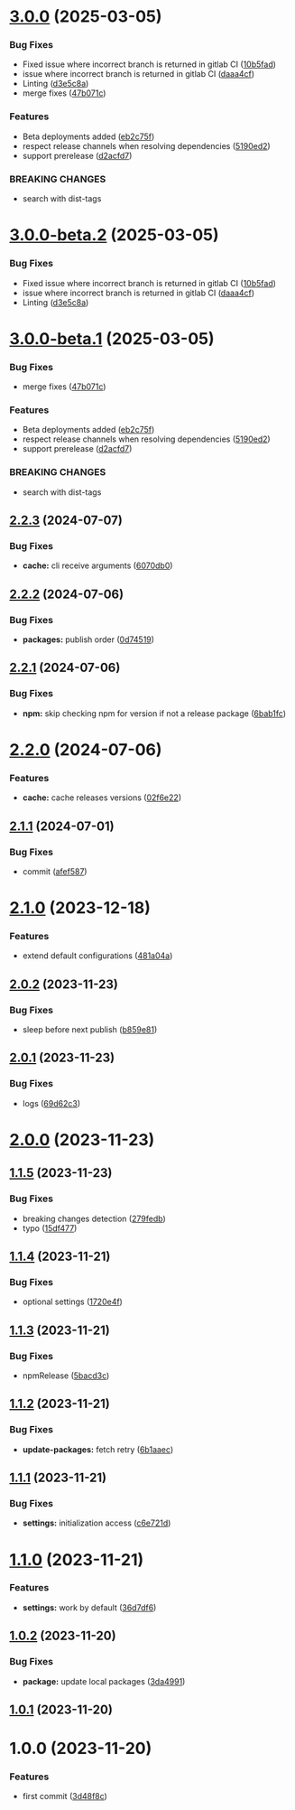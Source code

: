 # [3.0.0](https://github.com/ido-pluto/semantic-release-npm-workspaces-monorepo/compare/v2.2.3...v3.0.0) (2025-03-05)


### Bug Fixes

* Fixed issue where incorrect branch is returned in gitlab CI ([10b5fad](https://github.com/ido-pluto/semantic-release-npm-workspaces-monorepo/commit/10b5fad10c4cddf964bc53e3f1f464be066112db))
* issue where incorrect branch is returned in gitlab CI ([daaa4cf](https://github.com/ido-pluto/semantic-release-npm-workspaces-monorepo/commit/daaa4cfc7e82af8861c9be9125d621fb65980eac))
* Linting ([d3e5c8a](https://github.com/ido-pluto/semantic-release-npm-workspaces-monorepo/commit/d3e5c8ac4d1523606e1dae461a8c0629aa233f09))
* merge fixes ([47b071c](https://github.com/ido-pluto/semantic-release-npm-workspaces-monorepo/commit/47b071cf3d460646cbaad13d84573b988c0fe529))


### Features

* Beta deployments added ([eb2c75f](https://github.com/ido-pluto/semantic-release-npm-workspaces-monorepo/commit/eb2c75fe49f7deacd998328ec6ab85b851be65c0))
* respect release channels when resolving dependencies ([5190ed2](https://github.com/ido-pluto/semantic-release-npm-workspaces-monorepo/commit/5190ed283161b4385afdad73a97733a2568a32ab))
* support prerelease ([d2acfd7](https://github.com/ido-pluto/semantic-release-npm-workspaces-monorepo/commit/d2acfd761ca1b10f496cf63ab3f1cee46224ec6f))


### BREAKING CHANGES

* search with dist-tags

# [3.0.0-beta.2](https://github.com/ido-pluto/semantic-release-npm-workspaces-monorepo/compare/v3.0.0-beta.1...v3.0.0-beta.2) (2025-03-05)


### Bug Fixes

* Fixed issue where incorrect branch is returned in gitlab CI ([10b5fad](https://github.com/ido-pluto/semantic-release-npm-workspaces-monorepo/commit/10b5fad10c4cddf964bc53e3f1f464be066112db))
* issue where incorrect branch is returned in gitlab CI ([daaa4cf](https://github.com/ido-pluto/semantic-release-npm-workspaces-monorepo/commit/daaa4cfc7e82af8861c9be9125d621fb65980eac))
* Linting ([d3e5c8a](https://github.com/ido-pluto/semantic-release-npm-workspaces-monorepo/commit/d3e5c8ac4d1523606e1dae461a8c0629aa233f09))

# [3.0.0-beta.1](https://github.com/ido-pluto/semantic-release-npm-workspaces-monorepo/compare/v2.2.3...v3.0.0-beta.1) (2025-03-05)


### Bug Fixes

* merge fixes ([47b071c](https://github.com/ido-pluto/semantic-release-npm-workspaces-monorepo/commit/47b071cf3d460646cbaad13d84573b988c0fe529))


### Features

* Beta deployments added ([eb2c75f](https://github.com/ido-pluto/semantic-release-npm-workspaces-monorepo/commit/eb2c75fe49f7deacd998328ec6ab85b851be65c0))
* respect release channels when resolving dependencies ([5190ed2](https://github.com/ido-pluto/semantic-release-npm-workspaces-monorepo/commit/5190ed283161b4385afdad73a97733a2568a32ab))
* support prerelease ([d2acfd7](https://github.com/ido-pluto/semantic-release-npm-workspaces-monorepo/commit/d2acfd761ca1b10f496cf63ab3f1cee46224ec6f))


### BREAKING CHANGES

* search with dist-tags

## [2.2.3](https://github.com/ido-pluto/semantic-release-npm-workspaces-monorepo/compare/v2.2.2...v2.2.3) (2024-07-07)


### Bug Fixes

* **cache:** cli receive arguments ([6070db0](https://github.com/ido-pluto/semantic-release-npm-workspaces-monorepo/commit/6070db09fe3e16f7c4e45a792ef6947d2ccc47e0))

## [2.2.2](https://github.com/ido-pluto/semantic-release-npm-workspaces-monorepo/compare/v2.2.1...v2.2.2) (2024-07-06)


### Bug Fixes

* **packages:** publish order ([0d74519](https://github.com/ido-pluto/semantic-release-npm-workspaces-monorepo/commit/0d74519a5287c9008c3432a39e9aad9749b0e128))

## [2.2.1](https://github.com/ido-pluto/semantic-release-npm-workspaces-monorepo/compare/v2.2.0...v2.2.1) (2024-07-06)


### Bug Fixes

* **npm:** skip checking npm for version if not a release package ([6bab1fc](https://github.com/ido-pluto/semantic-release-npm-workspaces-monorepo/commit/6bab1fc142480bb2b9c9bd9766e7a8a7784ff1ae))

# [2.2.0](https://github.com/ido-pluto/semantic-release-npm-workspaces-monorepo/compare/v2.1.1...v2.2.0) (2024-07-06)


### Features

* **cache:** cache releases versions ([02f6e22](https://github.com/ido-pluto/semantic-release-npm-workspaces-monorepo/commit/02f6e2237a7f3c5861515408e15b2e4d6b8cbb20))

## [2.1.1](https://github.com/ido-pluto/semantic-release-npm-workspaces-monorepo/compare/v2.1.0...v2.1.1) (2024-07-01)


### Bug Fixes

* commit ([afef587](https://github.com/ido-pluto/semantic-release-npm-workspaces-monorepo/commit/afef58757a40492502bf02a055432198246dafcd))

# [2.1.0](https://github.com/ido-pluto/semantic-release-npm-workspaces-monorepo/compare/v2.0.2...v2.1.0) (2023-12-18)


### Features

* extend default configurations ([481a04a](https://github.com/ido-pluto/semantic-release-npm-workspaces-monorepo/commit/481a04a186e6c857dab7284bfebd637fbc292540))

## [2.0.2](https://github.com/ido-pluto/semantic-release-npm-workspaces-monorepo/compare/v2.0.1...v2.0.2) (2023-11-23)


### Bug Fixes

* sleep before next publish ([b859e81](https://github.com/ido-pluto/semantic-release-npm-workspaces-monorepo/commit/b859e8136adeaac5087305e950bf098bfa2ac9aa))

## [2.0.1](https://github.com/ido-pluto/semantic-release-npm-workspaces-monorepo/compare/v2.0.0...v2.0.1) (2023-11-23)


### Bug Fixes

* logs ([69d62c3](https://github.com/ido-pluto/semantic-release-npm-workspaces-monorepo/commit/69d62c385e3f80143c4bb3e2ec66502d19014a76))

# [2.0.0](https://github.com/ido-pluto/semantic-release-npm-workspaces-monorepo/compare/v1.1.5...v2.0.0) (2023-11-23)

## [1.1.5](https://github.com/ido-pluto/semantic-release-npm-workspaces-monorepo/compare/v1.1.4...v1.1.5) (2023-11-23)


### Bug Fixes

* breaking changes detection ([279fedb](https://github.com/ido-pluto/semantic-release-npm-workspaces-monorepo/commit/279fedbbddd9506a3b1472060870c93b849bb440))
* typo ([15df477](https://github.com/ido-pluto/semantic-release-npm-workspaces-monorepo/commit/15df47722742af134c22760a725bbacc64ef68e7))

## [1.1.4](https://github.com/ido-pluto/semantic-release-npm-workspaces-monorepo/compare/v1.1.3...v1.1.4) (2023-11-21)


### Bug Fixes

* optional settings ([1720e4f](https://github.com/ido-pluto/semantic-release-npm-workspaces-monorepo/commit/1720e4f128de726bcedf609046528657ddea2c84))

## [1.1.3](https://github.com/ido-pluto/semantic-release-npm-workspaces-monorepo/compare/v1.1.2...v1.1.3) (2023-11-21)


### Bug Fixes

* npmRelease ([5bacd3c](https://github.com/ido-pluto/semantic-release-npm-workspaces-monorepo/commit/5bacd3c36b4087b71f06fa9863ae9a09797ac21a))

## [1.1.2](https://github.com/ido-pluto/semantic-release-npm-workspaces-monorepo/compare/v1.1.1...v1.1.2) (2023-11-21)


### Bug Fixes

* **update-packages:** fetch retry ([6b1aaec](https://github.com/ido-pluto/semantic-release-npm-workspaces-monorepo/commit/6b1aaecfcf4048dd9bb8ad68f86743cc6a913434))

## [1.1.1](https://github.com/ido-pluto/semantic-release-npm-workspaces-monorepo/compare/v1.1.0...v1.1.1) (2023-11-21)


### Bug Fixes

* **settings:** initialization access ([c6e721d](https://github.com/ido-pluto/semantic-release-npm-workspaces-monorepo/commit/c6e721d4a6eb45d3b7e6d9209f892832a650edd2))

# [1.1.0](https://github.com/ido-pluto/semantic-release-npm-workspaces-monorepo/compare/v1.0.2...v1.1.0) (2023-11-21)


### Features

* **settings:** work by default ([36d7df6](https://github.com/ido-pluto/semantic-release-npm-workspaces-monorepo/commit/36d7df6fcf6554a3cfaa66f45f76b4f27227c31c))

## [1.0.2](https://github.com/ido-pluto/semantic-release-npm-workspaces-monorepo/compare/v1.0.1...v1.0.2) (2023-11-20)


### Bug Fixes

* **package:** update local packages ([3da4991](https://github.com/ido-pluto/semantic-release-npm-workspaces-monorepo/commit/3da49918727694ca9fbb0f72893ed314ccbbab99))

## [1.0.1](https://github.com/ido-pluto/semantic-release-npm-workspaces-monorepo/compare/v1.0.0...v1.0.1) (2023-11-20)

# 1.0.0 (2023-11-20)


### Features

* first commit ([3d48f8c](https://github.com/ido-pluto/semantic-release-npm-workspaces-monorepo/commit/3d48f8c2cb1b39ee4d3449f619afc8719ff39b40))
